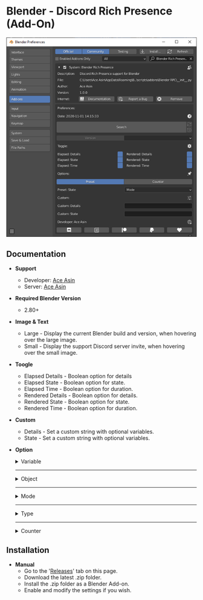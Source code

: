 # **Blender - Discord Rich Presence (Add-On)**

![Preview](../Asset/Image/Preview.png)

## **Documentation**

* **Support**
  * Developer: [Ace Asin](https://discord.com/users/373656777671311360)
  * Server: [Ace Asin](https://discord.gg/U8vHS7y)
* **Required Blender Version**
  * 2.80+
* **Image & Text**
  * Large - Display the current Blender build and version, when hovering over the large image.
  * Small -  Display the support Discord server invite, when hovering over the small image.
* **Toogle**
  * Elapsed Details - Boolean option for details
  * Elapsed State - Boolean option for state.
  * Elapsed Time - Boolean option for duration.
  * Rendered Details - Boolean option for details.
  * Rendered State - Boolean option for state.
  * Rendered Time - Boolean option for duration.
* **Custom**
  * Details - Set a custom string with optional variables.
  * State - Set a custom string with optional variables.
* **Option**

  <details>

  <summary>Variable</summary>

  * `{Object}` - It will display the active object name.
  * `{Mode}` - It will display the active object mode.
  * `{Type}` - It will thesplay the active object type.

  ---

  * `{Actions}`
  * `{Armatures}`
  * `{Brushes}`
  * `{Cache Files}`
  * `{Cameras}`
  * `{Collections}`
  * `{Curves}`
  * `{Fonts}`
  * `{Grease Pencils}`
  * ~~`{Hairs}`~~ (2.90+)
  * `{Images}`
  * `{Lattices}`
  * `{Libraries}`
  * `{Lightprobes}`
  * `{Lights}`
  * `{Linestyles}`
  * `{Masks}`
  * `{Materials}`
  * `{Meshes}`
  * `{Metaballs}`
  * `{Movieclips}`
  * `{Node Groups}`
  * `{Objects}`
  * `{Paint Curves}`
  * `{Palettes}`
  * `{Particles}`
  * ~~`{Pointclouds}`~~ (2.90+)
  * `{Scenes}`
  * `{Screens}`
  * `{Shape Keys}`
  * ~~`{Simulations}`~~ (2.90+)
  * `{Sounds}`
  * `{Speakers}`
  * `{Texts}`
  * `{Textures}`
  * `{Volumes}` (2.83+)
  * `{Window Managers}`
  * `{Workspaces}`
  * `{Worlds}`

  </details>

  ---

  <details>

  <summary>Object</summary>

  * Active Object Name

  </details>

  ---

  <details>

  <summary>Mode</summary>

  * Object Mode
  * Edit Mode
  * Pose Mode
  * Sculpt Mode
  * Vertex Paint
  * Weight Paint
  * Texture Paint
  * Particle Edit
  * Edit Grease Pencil Strokes
  * Sculpt Grease Pencil Strokes
  * Paint Grease Pencil Strokes
  * Grease Pencil Weight Paint Strokes

  </details>

  ---

  <details>

  <summary>Type</summary>

  * Mesh
  * Curve
  * Surface
  * Meta
  * Font
  * Armature
  * Lattice
  * Empty
  * Grease Pencil
  * Camera
  * Light
  * Speaker
  * Light Probe

  </details>

  ---

  <details>

  <summary>Counter</summary>

  * Actions
  * Armatures
  * Brushes
  * Cache Files
  * Cameras
  * Collections
  * Curves
  * Fonts
  * Grease Pencils
  * ~~Hairs~~ (2.90+)
  * Images
  * Lattices
  * Libraries
  * Lightprobes
  * Lights
  * Linestyles
  * Masks
  * Materials
  * Meshes
  * Metaballs
  * Movieclips
  * Node Groups
  * Objects
  * Paint Curves
  * Palettes
  * Particles
  * ~~Pointclouds~~ (2.90+)
  * Scenes
  * Screens
  * Shape Keys
  * ~~Simulations~~ (2.90+)
  * Sounds
  * Speakers
  * Texts
  * Textures
  * Volumes (2.83+)
  * Window Managers
  * Workspaces
  * Worlds

  </details>

## **Installation**

<!-- * **Automatic**
  * Go to the "[Releases](https://github.com/AceAsin/BlenderRPC/releases)" tab on this page.
  * Download the latest .bat file.
  * Run the .bat file as an Administrator.
  * Enable and modify the settings if you wish. -->

* **Manual**
  * Go to the '[Releases](https://github.com/AceAsin/BlenderRPC/releases)' tab on this page.
  * Download the latest .zip folder.
  * Install the .zip folder as a Blender Add-on.
  * Enable and modify the settings if you wish.
